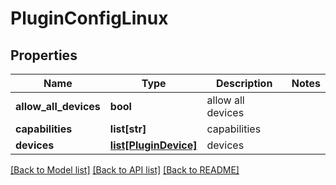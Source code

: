 # PluginConfigLinux

## Properties
Name | Type | Description | Notes
------------ | ------------- | ------------- | -------------
**allow_all_devices** | **bool** | allow all devices | 
**capabilities** | **list[str]** | capabilities | 
**devices** | [**list[PluginDevice]**](PluginDevice.md) | devices | 

[[Back to Model list]](../README.md#documentation-for-models) [[Back to API list]](../README.md#documentation-for-api-endpoints) [[Back to README]](../README.md)


